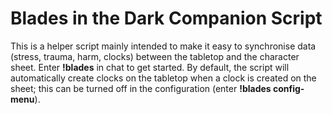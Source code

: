 # Blades in the Dark Companion Script

This is a helper script mainly intended to make it easy to synchronise data (stress, trauma, harm, clocks) between the tabletop and the character sheet. Enter **!blades** in chat to get started. By default, the script will automatically create clocks on the tabletop when a clock is created on the sheet; this can be turned off in the configuration (enter **!blades config-menu**).
